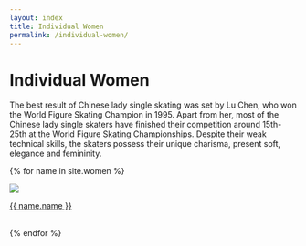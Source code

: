 ```yaml
---
layout: index
title: Individual Women
permalink: /individual-women/
---
```


<h1> Individual Women </h1>
<p class="para">The best result of Chinese lady single skating was set by Lu Chen, who won the World Figure Skating Champion in 1995. Apart from her, most of the Chinese lady single skaters have finished their competition around 15th-25th at the World Figure Skating Championships. Despite their weak technical skills, the skaters possess their unique charisma, present soft, elegance and femininity. 
</p>

<div class="line2"></div>
    
<div class="gallary">  

{% for name in site.women %}
          <div class="card">
            <a href = "{{ name.url | relative_url }}"><img src="{{ name.img-url }}"></a>
            <p class="card-name"><a href = "{{ name.url | relative_url }}">{{ name.name }}</a></p>
          </div>    
{% endfor %}
</div>  

